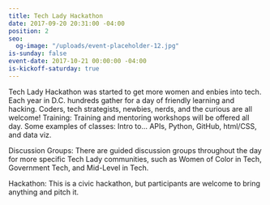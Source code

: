 ```yaml
---
title: Tech Lady Hackathon
date: 2017-09-20 20:31:00 -04:00
position: 2
seo:
  og-image: "/uploads/event-placeholder-12.jpg"
is-sunday: false
event-date: 2017-10-21 00:00:00 -04:00
is-kickoff-saturday: true
---
```


Tech Lady Hackathon was started to get more women and enbies into tech. Each year in D.C. hundreds gather for a day of friendly learning and hacking. Coders, tech strategists, newbies, nerds, and the curious are all welcome! 
Training: Training and mentoring workshops will be offered all day. Some examples of classes: Intro to... APIs, Python, GitHub, html/CSS, and data viz.

Discussion Groups: There are guided discussion groups throughout the day for more specific Tech Lady communities, such as Women of Color in Tech, Government Tech, and Mid-Level in Tech.

Hackathon: This is a civic hackathon, but participants are welcome to bring anything and pitch it.